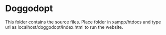 # Doggodopt
This folder contains the source files. Place folder in xampp/htdocs and type url as localhost/doggodopt/index.html to run the website.
